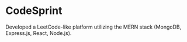 # CodeSprint
Developed a LeetCode-like platform utilizing the MERN stack (MongoDB, Express.js, React, Node.js).
